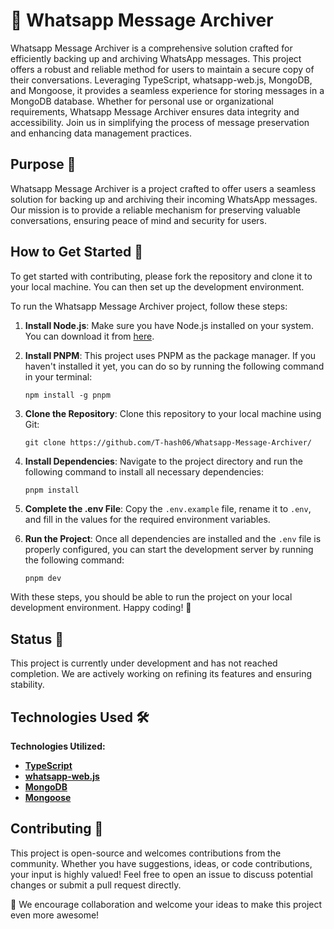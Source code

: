 # 📱 Whatsapp Message Archiver

Whatsapp Message Archiver is a comprehensive solution crafted for efficiently backing up and archiving WhatsApp messages. This project offers a robust and reliable method for users to maintain a secure copy of their conversations. Leveraging TypeScript, whatsapp-web.js, MongoDB, and Mongoose, it provides a seamless experience for storing messages in a MongoDB database. Whether for personal use or organizational requirements, Whatsapp Message Archiver ensures data integrity and accessibility. Join us in simplifying the process of message preservation and enhancing data management practices.

## Purpose 🏁

Whatsapp Message Archiver is a project crafted to offer users a seamless solution for backing up and archiving their incoming WhatsApp messages. Our mission is to provide a reliable mechanism for preserving valuable conversations, ensuring peace of mind and security for users.

## How to Get Started 🚀

To get started with contributing, please fork the repository and clone it to your local machine. You can then set up the development environment.

To run the Whatsapp Message Archiver project, follow these steps:

1. **Install Node.js**: Make sure you have Node.js installed on your system. You can download it from [here](https://nodejs.org/).

2. **Install PNPM**: This project uses PNPM as the package manager. If you haven't installed it yet, you can do so by running the following command in your terminal:

    ```shell
    npm install -g pnpm
    ```

3. **Clone the Repository**: Clone this repository to your local machine using Git:

    ```shell
    git clone https://github.com/T-hash06/Whatsapp-Message-Archiver/
    ```

4. **Install Dependencies**: Navigate to the project directory and run the following command to install all necessary dependencies:

    ```shell
    pnpm install
    ```

5. **Complete the .env File**: Copy the `.env.example` file, rename it to `.env`, and fill in the values for the required environment variables.

6. **Run the Project**: Once all dependencies are installed and the `.env` file is properly configured, you can start the development server by running the following command:

    ```bash
    pnpm dev
    ```

With these steps, you should be able to run the project on your local development environment. Happy coding! 🎉

## Status 🚧

This project is currently under development and has not reached completion. We are actively working on refining its features and ensuring stability.

## Technologies Used 🛠️

**Technologies Utilized:**

-   [**TypeScript**](https://www.typescriptlang.org/)
-   [**whatsapp-web.js**](https://wwebjs.dev/)
-   [**MongoDB**](https://www.mongodb.com/)
-   [**Mongoose**](https://mongoosejs.com/)

## Contributing 🤝

This project is open-source and welcomes contributions from the community. Whether you have suggestions, ideas, or code contributions, your input is highly valued! Feel free to open an issue to discuss potential changes or submit a pull request directly.

📢 We encourage collaboration and welcome your ideas to make this project even more awesome!
